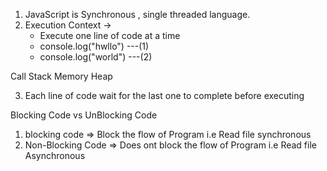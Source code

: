 <!-- Learn Async Coding in Javascript -->

1. JavaScript is Synchronous , single threaded language.
2. Execution Context ->
   - Execute one line of code at a time
   - console.log("hwllo") ---(1)
   - console.log("world") ---(2)

Call Stack Memory Heap

3.  Each line of code wait for the last one to complete before executing

Blocking Code vs UnBlocking Code

1. blocking code => Block the flow of Program i.e Read file synchronous
2. Non-Blocking Code => Does ont block the flow of Program i.e Read file Asynchronous
